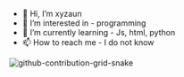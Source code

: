 - 👋 Hi, I’m xyzaun
- 👀 I’m interested in - programming
- 🌱 I’m currently learning - Js, html, python
- 📫 How to reach me - I do not know

![github-contribution-grid-snake](https://user-images.githubusercontent.com/87245649/154915543-aea9911a-e9cf-4f73-8268-9247606e1118.gif)
